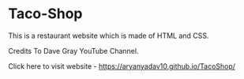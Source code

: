 # Taco-Shop

This is a restaurant website which is made of HTML and CSS.

Credits To Dave Gray YouTube Channel.

Click here to visit website -  https://aryanyadav10.github.io/TacoShop/
